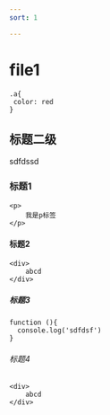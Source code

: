 ```yaml
---
sort: 1 

---
```

# file1
```
.a{
 color: red
}
```
## 标题二级
sdfdssd
### 标题1
```
<p>
	我是p标签
</p>
```
#### 标题2
```
<div>
	abcd
</div>
```
##### 标题3
```
function (){
  console.log('sdfdsf')
}
```
###### 标题4
```
<div>
	abcd
</div>
```